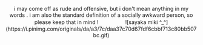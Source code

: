 <p align="center">
i may come off as rude and offensive, but i don't mean anything in my words . i am also the standard definition of a socially awkward person, so please keep that in mind !ㅤ　ㅤ　ㅤ  
 ![sayaka miki ^_^](https://i.pinimg.com/originals/da/a3/7c/daa37c70d67fdf6cbbf713c80bb507bc.gif)
</p>
